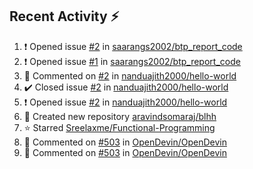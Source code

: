 ## Recent Activity ⚡

<!--RECENT_ACTIVITY:start-->
1. ❗️ Opened issue [#2](https://github.com/saarangs2002/btp_report_code/issues/2) in [saarangs2002/btp_report_code](https://github.com/saarangs2002/btp_report_code)<br>
2. ❗️ Opened issue [#1](https://github.com/saarangs2002/btp_report_code/issues/1) in [saarangs2002/btp_report_code](https://github.com/saarangs2002/btp_report_code)<br>
3. 💬 Commented on [#2](https://github.com/nanduajith2000/hello-world/issues/2#issuecomment-2035195052) in [nanduajith2000/hello-world](https://github.com/nanduajith2000/hello-world)<br>
4. ✔️ Closed issue [#2](https://github.com/nanduajith2000/hello-world/issues/2) in [nanduajith2000/hello-world](https://github.com/nanduajith2000/hello-world)<br>
5. ❗️ Opened issue [#2](https://github.com/nanduajith2000/hello-world/issues/2) in [nanduajith2000/hello-world](https://github.com/nanduajith2000/hello-world)<br>
6. 📔 Created new repository [aravindsomaraj/blhh](https://github.com/aravindsomaraj/blhh)<br>
7. ⭐ Starred [Sreelaxme/Functional-Programming](https://github.com/Sreelaxme/Functional-Programming)<br>
8. 💬 Commented on [#503](https://github.com/OpenDevin/OpenDevin/pull/503#discussion_r1547448347) in [OpenDevin/OpenDevin](https://github.com/OpenDevin/OpenDevin)<br>
9. 💬 Commented on [#503](https://github.com/OpenDevin/OpenDevin/pull/503#discussion_r1547436664) in [OpenDevin/OpenDevin](https://github.com/OpenDevin/OpenDevin)<br>
<!--RECENT_ACTIVITY:end-->
<!--
[![Top Langs](https://github-readme-stats.vercel.app/api/top-langs/?username=aravindsomaraj&show_icons=true&layout=compact&hide=html,makefile,assembly,yacc,css&title_color=ffffff&text_color=daf7dc&bg_color=60,d9ff00,ff00cc,333399&border_color=ff00cc&border_radius=20&card)](https://github.com/aravindsomaraj/github-readme-stats)
[![My GitHub stats](https://github-readme-stats.vercel.app/api?username=aravindsomaraj&card_width=400px&line_height=20&custom_title=My&nbsp;Github&nbsp;stats&text_color=ffffff&title_color=ffcc00&bg_color=60,333399,ff00cc,d9ff00&border_color=ff00cc&border_radius=20&ring_color=333399&card)](https://github.com/aravindsomaraj/github-readme-stats)
<img src="https://img.wattpad.com/2e81be56eb640a3183bb5b0924c1ced061eb9037/68747470733a2f2f73332e616d617a6f6e6177732e636f6d2f776174747061642d6d656469612d736572766963652f53746f7279496d6167652f7433376233456f6430714c7651773d3d2d3732353236353131392e313539393662383238623133353339663633373237323136363130322e676966" 
     height="200px">-->
<!--Built using [RecentGithubActivity](https://github.com/marketplace/actions/recent-github-activity-profile-readme) ffcc00<!--0,7f7fd5,91eae4 |||| 60,fccf31,f55555 -->
